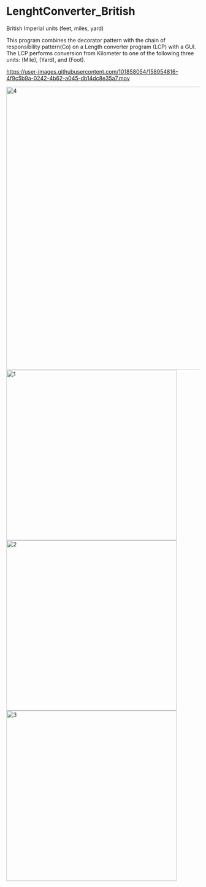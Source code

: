 # LenghtConverter_British
British Imperial units (feet, miles, yard)


This program combines the decorator pattern with the chain of responsibility pattern(Co) on a Length converter program (LCP) with a GUI. The LCP performs conversion from Kilometer to one of the following three units: (Mile), (Yard), and (Foot).




https://user-images.githubusercontent.com/101858054/158954816-4f9c5b9a-0242-4b62-a045-db14dc8e35a7.mov

<img width="738" alt="4" src="https://user-images.githubusercontent.com/101858054/158955306-2c88fcaa-438b-4413-92a2-9aa28dc2bcae.png">



<img width="444" alt="1" src="https://user-images.githubusercontent.com/101858054/158954827-3f949bb5-81d4-4a99-89b8-812105e99096.png">


<img width="444" alt="2" src="https://user-images.githubusercontent.com/101858054/158954836-a3484cd7-c091-4eea-8e36-5fb93493e33a.png">


<img width="444" alt="3" src="https://user-images.githubusercontent.com/101858054/158954843-002fc6f4-962b-4f67-b3c0-2004da7cf47e.png">
